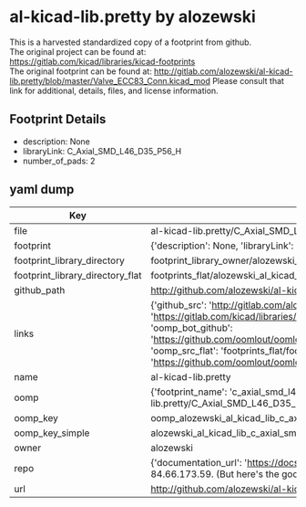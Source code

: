 # al-kicad-lib.pretty by alozewski  
This is a harvested standardized copy of a footprint from github.  
The original project can be found at:  
https://gitlab.com/kicad/libraries/kicad-footprints  
The original footprint can be found at:
http://gitlab.com/alozewski/al-kicad-lib.pretty/blob/master/Valve_ECC83_Conn.kicad_mod
Please consult that link for additional, details, files, and license information.  
## Footprint Details
* description: None  
* libraryLink: C_Axial_SMD_L46_D35_P56_H  
* number_of_pads: 2  
## yaml dump  
| Key | Value |  
| --- | --- |  
| file | al-kicad-lib.pretty/C_Axial_SMD_L46_D35_P56_H.kicad_mod |  
| footprint | {'description': None, 'libraryLink': 'C_Axial_SMD_L46_D35_P56_H', 'number_of_pads': 2} |  
| footprint_library_directory | footprint_library_owner/alozewski_al-kicad-lib.pretty |  
| footprint_library_directory_flat | footprints_flat/alozewski_al_kicad_lib_c_axial_smd_l46_d35_p56_h/working |  
| github_path | http://github.com/alozewski/al-kicad-lib.pretty/blob/master/C_Axial_SMD_L46_D35_P56_H.kicad_mod |  
| links | {'github_src': 'http://gitlab.com/alozewski/al-kicad-lib.pretty/blob/master/Valve_ECC83_Conn.kicad_mod', 'github_src_repo': 'https://gitlab.com/kicad/libraries/kicad-footprints', 'oomp_bot': 'footprints/alozewski_al_kicad_lib_c_axial_smd_l46_d35_p56_h/working', 'oomp_bot_github': 'https://github.com/oomlout/oomlout_oomp_footprint_bot/tree/main/footprints/alozewski_al_kicad_lib_c_axial_smd_l46_d35_p56_h/working', 'oomp_src_flat': 'footprints_flat/footprints_flat/alozewski_al_kicad_lib_c_axial_smd_l46_d35_p56_h/working', 'oomp_src_flat_github': 'https://github.com/oomlout/oomlout_oomp_footprint_src/tree/main/footprints_flat/alozewski_al_kicad_lib_c_axial_smd_l46_d35_p56_h/working'} |  
| name | al-kicad-lib.pretty |  
| oomp | {'footprint_name': 'c_axial_smd_l46_d35_p56_h', 'library_name': 'al_kicad_lib', 'original_filename': 'al-kicad-lib.pretty/C_Axial_SMD_L46_D35_P56_H.kicad_mod', 'owner_name': 'alozewski'} |  
| oomp_key | oomp_alozewski_al_kicad_lib_c_axial_smd_l46_d35_p56_h |  
| oomp_key_simple | alozewski_al_kicad_lib_c_axial_smd_l46_d35_p56_h |  
| owner | alozewski |  
| repo | {'documentation_url': 'https://docs.github.com/rest/overview/resources-in-the-rest-api#rate-limiting', 'message': "API rate limit exceeded for 84.66.173.59. (But here's the good news: Authenticated requests get a higher rate limit. Check out the documentation for more details.)"} |  
| url | http://github.com/alozewski/al-kicad-lib.pretty |  

